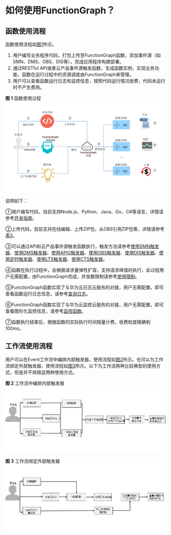# 如何使用FunctionGraph？<a name="functiongraph_01_0110"></a>

## 函数使用流程<a name="section19758931103620"></a>

函数使用流程如[图1](#fig27511549111319)所示。

1.  用户编写业务程序代码，打包上传至FunctionGraph函数，添加事件源（如SMN、DMS、OBS、DIS等），完成应用程序构建部署。
2.  通过RESTful API或者云产品事件源触发函数，生成函数实例，实现业务功能，函数在运行过程中的资源调度由FunctionGraph来管理。
3.  用户可以查看函数运行日志和监控信息，按照代码运行情况收费，代码未运行时不产生费用。

**图 1**  函数使用过程<a name="fig27511549111319"></a>  
![](figures/函数使用过程.png "函数使用过程")

说明如下：

①用户编写代码，目前支持Node.js、Python、Java、Go、C\#等语言，详情请参考[开发指南](https://support.huaweicloud.com/devg-functiongraph/functiongraph_02_0101.html)。

②上传代码，目前支持在线编辑、上传ZIP包，从OBS引用ZIP包等，详情请参考[表3](函数管理.md#table317242911415)。

③可以通过API和云产品事件源触发函数执行，触发方法请参考[使用SMN触发器](使用SMN触发器.md)、[使用DMS触发器](使用DMS触发器.md)、[使用APIG触发器](使用APIG触发器.md)、[使用OBS触发器](使用OBS触发器.md)、[使用DIS触发器](使用DIS触发器.md)、[使用定时触发器](使用定时触发器.md)、[使用LTS触发器](使用LTS触发器.md)、[使用CTS触发器](使用CTS触发器.md)。

④函数在执行过程中，会根据请求量弹性扩容，支持请求峰值的执行，此过程用户无需配置，由FunctionGraph完成，并发数限制请参考[使用限制](http://support.huaweicloud.com/productdesc-functiongraph/functiongraph_01_0150.html)。

⑤FunctionGraph函数实现了与华为云日志云服务的对接，用户无需配置，即可查看函数运行日志信息，请参考[查询日志](函数监控.md#section1358342733911)。

⑥FunctionGraph函数实现了与华为云监控云服务的对接，用户无需配置，即可查看图形化监控信息，请参考[监控函数](函数监控.md#section10908414121714)。

⑦函数执行结束后，根据函数的实际执行时间按量计费，收费粒度精确到100ms。

## 工作流使用流程<a name="section13731553173617"></a>

用户可以在Event工作流中编排内部触发器，使用流程如[图2](#fig189849405)所示。也可以为工作流绑定外部触发器，使用流程如[图3](#fig12306143112210)所示。以下为工作流两种比较典型的使用方式，但是并不局限这两种使用方式。

**图 2**  工作流中编排内部触发器<a name="fig189849405"></a>  
![](figures/工作流中编排内部触发器.png "工作流中编排内部触发器")

**图 3**  工作流绑定外部触发器<a name="fig12306143112210"></a>  
![](figures/工作流绑定外部触发器.png "工作流绑定外部触发器")

